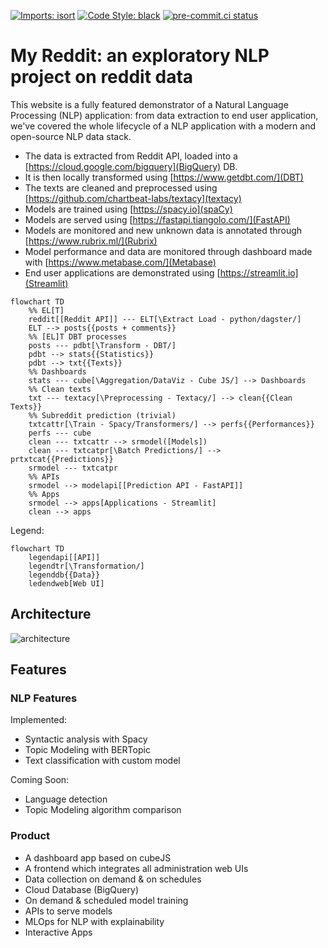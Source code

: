 [![Imports: isort](https://img.shields.io/badge/%20imports-isort-%231674b1?style=flat&labelColor=ef8336)](https://pycqa.github.io/isort/)
[![Code Style: black](https://img.shields.io/badge/code%20style-black-000000.svg)](https://github.com/psf/black)
[![pre-commit.ci status](https://results.pre-commit.ci/badge/github/pre-commit/pre-commit/master.svg)](https://results.pre-commit.ci/latest/github/pre-commit/pre-commit/master)

# My Reddit: an exploratory NLP project on reddit data

This website is a fully featured demonstrator of a Natural Language Processing (NLP) application:
from data extraction to end user application, we've covered the whole lifecycle of a NLP application with a modern and open-source NLP data stack. <br>

- The data is extracted from Reddit API, loaded into a [https://cloud.google.com/bigquery](BigQuery) DB.
- It is then locally transformed using [https://www.getdbt.com/](DBT)
- The texts are cleaned and preprocessed using [https://github.com/chartbeat-labs/textacy](textacy)
- Models are trained using [https://spacy.io](spaCy)
- Models are served using [https://fastapi.tiangolo.com/](FastAPI)
- Models are monitored and new unknown data is annotated through [https://www.rubrix.ml/](Rubrix)
- Model performance and data are monitored through dashboard made with [https://www.metabase.com/](Metabase)
- End user applications are demonstrated using [https://streamlit.io](Streamlit)


```mermaid
flowchart TD
    %% EL[T]
    reddit[[Reddit API]] --- ELT[\Extract Load - python/dagster/]
    ELT --> posts{{posts + comments}}
    %% [EL]T DBT processes
    posts --- pdbt[\Transform - DBT/]
    pdbt --> stats{{Statistics}}
    pdbt --> txt{{Texts}}
    %% Dashboards
    stats --- cube[\Aggregation/DataViz - Cube JS/] --> Dashboards
    %% Clean texts
    txt --- textacy[\Preprocessing - Textacy/] --> clean{{Clean Texts}}
    %% Subreddit prediction (trivial)
    txtcattr[\Train - Spacy/Transformers/] --> perfs{{Performances}}
    perfs --- cube
    clean --- txtcattr --> srmodel([Models])
    clean --- txtcatpr[\Batch Predictions/] --> prtxtcat{{Predictions}}
    srmodel --- txtcatpr
    %% APIs
    srmodel --> modelapi[[Prediction API - FastAPI]]
    %% Apps
    srmodel --> apps[Applications - Streamlit]
    clean --> apps
```
Legend:
```mermaid
flowchart TD
    legendapi[[API]]
    legendtr[\Transformation/]
    legenddb{{Data}}
    ledendweb[Web UI]
```
## Architecture

![architecture](assets/architecture.png)

## Features

### NLP Features
Implemented:
- Syntactic analysis with Spacy
- Topic Modeling with BERTopic
- Text classification with custom model

Coming Soon:
- Language detection
- Topic Modeling algorithm comparison

### Product
- A dashboard app based on cubeJS
- A frontend which integrates all administration web UIs
- Data collection on demand & on schedules
- Cloud Database (BigQuery)
- On demand & scheduled model training
- APIs to serve models
- MLOps for NLP with explainability
- Interactive Apps
